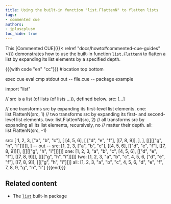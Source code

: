 ```yaml
---
title: Using the built-in function "list.FlattenN" to flatten lists
tags:
- commented cue
authors:
- jpluscplusm
toc_hide: true
---
```


This [Commented CUE]({{< relref "docs/howto#commented-cue-guides" >}})
demonstrates how to use the built-in function
[`list.FlattenN`](https://pkg.go.dev/cuelang.org/go/pkg/list#FlattenN)
to flatten a list by expanding its list elements by a specified depth.

{{{with code "en" "cc"}}}
#location top bottom

exec cue eval
cmp stdout out
-- file.cue --
package example

import "list"

// src is a list (of lists (of lists ...)), defined below.
src: [...]

// one transforms src by expanding its first-level list elements.
one: list.FlattenN(src, 1)
// two transforms src by expanding its first- and second-level list elements.
two: list.FlattenN(src, 2)
// all transforms src by expanding all its list elements, recursively, no
// matter their depth.
all: list.FlattenN(src, -1)

src: [
	1, 2, 3,
	["a", "b", "c"],
	[
		[4, 5, 6],
		[
			["d", "e", "f"],
			[[7, 8, 9]],
		],
	],
	[[[[["g", "h", "i"]]]]],
]
-- out --
src: [1, 2, 3, ["a", "b", "c"], [[4, 5, 6], [["d", "e", "f"], [[7, 8, 9]]]], [[[[["g", "h", "i"]]]]]]
one: [1, 2, 3, "a", "b", "c", [4, 5, 6], [["d", "e", "f"], [[7, 8, 9]]], [[[["g", "h", "i"]]]]]
two: [1, 2, 3, "a", "b", "c", 4, 5, 6, ["d", "e", "f"], [[7, 8, 9]], [[["g", "h", "i"]]]]
all: [1, 2, 3, "a", "b", "c", 4, 5, 6, "d", "e", "f", 7, 8, 9, "g", "h", "i"]
{{{end}}}

## Related content

- The [`list`](https://pkg.go.dev/cuelang.org/go/pkg/list) built-in package
